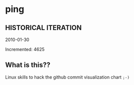 # ping

## HISTORICAL ITERATION
2010-01-30

Incremented: 4625

## What is this?? 
Linux skills to hack the github commit visualization chart `;-)`
